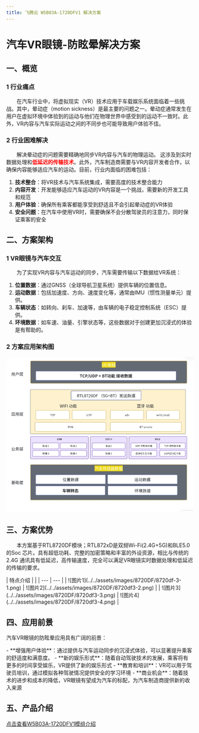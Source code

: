 ```yaml
---
title: 飞腾云 W5B03A-1720DFV1 解决方案
---
```

# 汽车VR眼镜-防眩晕解决方案

## 一、概览
### 1 行业痛点
<p style="text-indent:2em;">在汽车行业中，将虚拟现实（VR）技术应用于车载娱乐系统面临着一些挑战。其中，晕动症（motion sickness）是最主要的问题之一。晕动症通常发生在用户在虚拟环境中体验到的运动与他们在物理世界中感受到的运动不一致时。此外，VR内容与汽车实际运动之间的不同步也可能导致用户体验不佳。</p>

### 2 行业困难解决
<p style="text-indent:2em;">解决晕动症的问题需要精确地同步VR内容与汽车的物理运动。
这涉及到实时数据处理和<strong><span style="color:red">低延迟的传输技术</span></strong>。此外，汽车制造商需要与VR内容开发者合作，以确保内容能够适应汽车的运动。目前，行业内面临的困难包括：</p>

1. **技术整合**：将VR技术与汽车系统集成，需要高度的技术整合能力
2. **内容开发**：开发能够适应汽车运动的VR内容是一个挑战，需要新的开发工具和规范
3. **用户体验**：确保所有乘客都能享受到舒适且不会引起晕动症的VR体验
4. **安全问题**：在汽车中使用VR时，需要确保不会分散驾驶员的注意力，同时保证乘客的安全


## 二、方案架构
### 1 VR眼镜与汽车交互
<p style="text-indent:2em;">为了实现VR内容与汽车运动的同步，汽车需要传输以下数据给VR系统：</p>

1. **位置数据**：通过GNSS（全球导航卫星系统）提供车辆的位置信息。
2. **运动数据**：包括加速度、方向、速度变化等，通常由IMU（惯性测量单元）提供。
3. **车辆状态**：如转向、刹车、加速等，由车辆的电子稳定控制系统（ESC）提供。
4. **环境数据**：如车速、油量、引擎状态等，这些数据对于创建更加沉浸式的体验是有帮助的。

### 2 方案应用架构图
![应用架构图](../../assets/images/8720DF/jiagou-tu.png)

## 三、方案优势
<p style="text-indent:2em;">本方案基于RTL8720DF模块；RTL872xD是双频Wi-Fi(2.4G+5G)和BLE5.0 的Soc 芯片。具有超低功耗、完整的加密策略和丰富的外设资源，相比与传统的2.4G 通讯具有低延迟，高传输速度，完全可以满足VR眼镜实时数据处理和低延迟的传输的要求。</p>
|  特点介绍  |    |
| --- | --- |
| ![图片1](../../assets/images/8720DF/8720df-3-1.png) | ![图片2](../../assets/images/8720DF/8720df3-2.png) |
| ![图片3](../../assets/images/8720DF/8720df3-3.png) | ![图片4](../../assets/images/8720DF/8720df3-4.png) |

## 四、应用前景
<p> 汽车VR眼镜的防眩晕应用具有广阔的前景：</p>
- **增强用户体验**：通过提供与汽车运动同步的沉浸式体验，可以显著提升乘客的舒适度和满意度。
- **新的娱乐形式**：随着自动驾驶技术的发展，乘客将有更多的时间享受娱乐，VR提供了新的娱乐形式
- **教育和培训**：VR可以用于驾驶员培训，通过模拟各种驾驶情况提供安全的学习环境
- **商业机会**：随着技术的进步和成本的降低，VR眼镜有望成为汽车的标配，为汽车制造商提供新的收入来源

## 五、产品介绍
[点击查看W5B03A-1720DFV1模组介绍](../../products/8720df/index.md)

